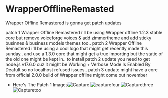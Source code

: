 # WrapperOfflineRemasted
Wrapper Offline Remastered  is gonna get patch updates

patch 1 Wrapper Offline Remastered i'll be using Wrapper offline 1.2.3 stable core but remove voiceforge voices & add zimmertheme and add sticky businnes & business models themes too..
patch 2 Wrapper Offline Remastered i'll be using a cool logo that might get recently made this sunday.. and use a 1.3.0 core that might get a true importing but the static of the old one might be kept in.. to install patch 2 update you need to get node.js v17.6.0 cuz it might be Working + Verbose Mode Is Enabled By Deafult so no localhost refused issues..
patch 3 update might have a core from official 2.0.0 build of Wrapper offline might come out november

- Here's The Patch 1 Images![Capture](https://user-images.githubusercontent.com/115282193/197242447-46340048-b882-4795-941d-32e26939b191.PNG)
![capturefour](https://user-images.githubusercontent.com/115282193/197242460-41e5ba7f-5cc3-4f5f-8a74-1b303dab98d5.PNG)
![Capturethree](https://user-images.githubusercontent.com/115282193/197242463-e7f47f92-2e12-4429-bd56-3c20e4c0e5e8.PNG)
![Capturetoo](https://user-images.githubusercontent.com/115282193/197242465-a1f26f47-24f2-4678-8a7e-b65c105539b4.PNG)

